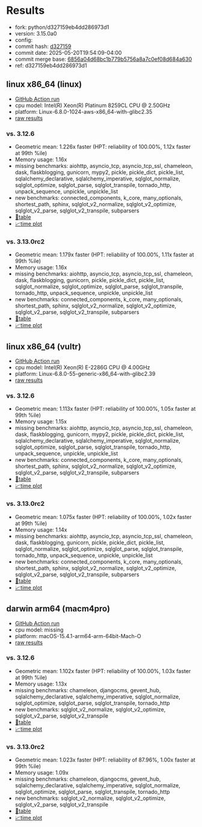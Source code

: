 # Results

- fork: python/d327159eb4dd286973d1
- version: 3.15.0a0
- config: 
- commit hash: [d327159](https://github.com/python/cpython/commit/d327159)
- commit date: 2025-05-20T19:54:09-04:00
- commit merge base: [6856a04d68bc1b779b5756a8a7c0ef08d684a630](https://github.com/python/cpython/commit/6856a04d68bc1b779b5756a8a7c0ef08d684a630)
- ref: d327159eb4dd286973d1

## linux x86_64 (linux)

- [GitHub Action run](https://github.com/facebookexperimental/free-threading-benchmarking/actions/runs/15150656690)
- cpu model: Intel(R) Xeon(R) Platinum 8259CL CPU @ 2.50GHz
- platform: Linux-6.8.0-1024-aws-x86_64-with-glibc2.35
- [raw results](bm-20250520-linux-x86_64-python-d327159eb4dd286973d1-3.15.0a0-d327159.json)

### vs. 3.12.6

- Geometric mean: 1.226x faster (HPT: reliability of 100.00%, 1.12x faster at 99th %ile)
- Memory usage: 1.16x
- missing benchmarks: aiohttp, asyncio_tcp, asyncio_tcp_ssl, chameleon, dask, flaskblogging, gunicorn, mypy2, pickle, pickle_dict, pickle_list, sqlalchemy_declarative, sqlalchemy_imperative, sqlglot_normalize, sqlglot_optimize, sqlglot_parse, sqlglot_transpile, tornado_http, unpack_sequence, unpickle, unpickle_list
- new benchmarks: connected_components, k_core, many_optionals, shortest_path, sphinx, sqlglot_v2_normalize, sqlglot_v2_optimize, sqlglot_v2_parse, sqlglot_v2_transpile, subparsers
- [📄table](bm-20250520-linux-x86_64-python-d327159eb4dd286973d1-3.15.0a0-d327159-vs-3.12.6.md)
- [📈time plot](bm-20250520-linux-x86_64-python-d327159eb4dd286973d1-3.15.0a0-d327159-vs-3.12.6.svg)

### vs. 3.13.0rc2

- Geometric mean: 1.179x faster (HPT: reliability of 100.00%, 1.11x faster at 99th %ile)
- Memory usage: 1.16x
- missing benchmarks: aiohttp, asyncio_tcp, asyncio_tcp_ssl, chameleon, dask, flaskblogging, gunicorn, pickle, pickle_dict, pickle_list, sqlglot_normalize, sqlglot_optimize, sqlglot_parse, sqlglot_transpile, tornado_http, unpack_sequence, unpickle, unpickle_list
- new benchmarks: connected_components, k_core, many_optionals, shortest_path, sphinx, sqlglot_v2_normalize, sqlglot_v2_optimize, sqlglot_v2_parse, sqlglot_v2_transpile, subparsers
- [📄table](bm-20250520-linux-x86_64-python-d327159eb4dd286973d1-3.15.0a0-d327159-vs-3.13.0rc2.md)
- [📈time plot](bm-20250520-linux-x86_64-python-d327159eb4dd286973d1-3.15.0a0-d327159-vs-3.13.0rc2.svg)

## linux x86_64 (vultr)

- [GitHub Action run](https://github.com/facebookexperimental/free-threading-benchmarking/actions/runs/15150656690)
- cpu model: Intel(R) Xeon(R) E-2286G CPU @ 4.00GHz
- platform: Linux-6.8.0-55-generic-x86_64-with-glibc2.39
- [raw results](bm-20250520-vultr-x86_64-python-d327159eb4dd286973d1-3.15.0a0-d327159.json)

### vs. 3.12.6

- Geometric mean: 1.113x faster (HPT: reliability of 100.00%, 1.05x faster at 99th %ile)
- Memory usage: 1.15x
- missing benchmarks: aiohttp, asyncio_tcp, asyncio_tcp_ssl, chameleon, dask, flaskblogging, gunicorn, mypy2, pickle, pickle_dict, pickle_list, sqlalchemy_declarative, sqlalchemy_imperative, sqlglot_normalize, sqlglot_optimize, sqlglot_parse, sqlglot_transpile, tornado_http, unpack_sequence, unpickle, unpickle_list
- new benchmarks: connected_components, k_core, many_optionals, shortest_path, sphinx, sqlglot_v2_normalize, sqlglot_v2_optimize, sqlglot_v2_parse, sqlglot_v2_transpile, subparsers
- [📄table](bm-20250520-vultr-x86_64-python-d327159eb4dd286973d1-3.15.0a0-d327159-vs-3.12.6.md)
- [📈time plot](bm-20250520-vultr-x86_64-python-d327159eb4dd286973d1-3.15.0a0-d327159-vs-3.12.6.svg)

### vs. 3.13.0rc2

- Geometric mean: 1.075x faster (HPT: reliability of 100.00%, 1.02x faster at 99th %ile)
- Memory usage: 1.14x
- missing benchmarks: aiohttp, asyncio_tcp, asyncio_tcp_ssl, chameleon, dask, flaskblogging, gunicorn, pickle, pickle_dict, pickle_list, sqlglot_normalize, sqlglot_optimize, sqlglot_parse, sqlglot_transpile, tornado_http, unpack_sequence, unpickle, unpickle_list
- new benchmarks: connected_components, k_core, many_optionals, shortest_path, sphinx, sqlglot_v2_normalize, sqlglot_v2_optimize, sqlglot_v2_parse, sqlglot_v2_transpile, subparsers
- [📄table](bm-20250520-vultr-x86_64-python-d327159eb4dd286973d1-3.15.0a0-d327159-vs-3.13.0rc2.md)
- [📈time plot](bm-20250520-vultr-x86_64-python-d327159eb4dd286973d1-3.15.0a0-d327159-vs-3.13.0rc2.svg)

## darwin arm64 (macm4pro)

- [GitHub Action run](https://github.com/facebookexperimental/free-threading-benchmarking/actions/runs/15150656690)
- cpu model: missing
- platform: macOS-15.4.1-arm64-arm-64bit-Mach-O
- [raw results](bm-20250520-macm4pro-arm64-python-d327159eb4dd286973d1-3.15.0a0-d327159.json)

### vs. 3.12.6

- Geometric mean: 1.102x faster (HPT: reliability of 100.00%, 1.03x faster at 99th %ile)
- Memory usage: 1.13x
- missing benchmarks: chameleon, djangocms, gevent_hub, sqlalchemy_declarative, sqlalchemy_imperative, sqlglot_normalize, sqlglot_optimize, sqlglot_parse, sqlglot_transpile, tornado_http
- new benchmarks: sqlglot_v2_normalize, sqlglot_v2_optimize, sqlglot_v2_parse, sqlglot_v2_transpile
- [📄table](bm-20250520-macm4pro-arm64-python-d327159eb4dd286973d1-3.15.0a0-d327159-vs-3.12.6.md)
- [📈time plot](bm-20250520-macm4pro-arm64-python-d327159eb4dd286973d1-3.15.0a0-d327159-vs-3.12.6.svg)

### vs. 3.13.0rc2

- Geometric mean: 1.023x faster (HPT: reliability of 87.96%, 1.00x faster at 99th %ile)
- Memory usage: 1.09x
- missing benchmarks: chameleon, djangocms, gevent_hub, sqlalchemy_declarative, sqlalchemy_imperative, sqlglot_normalize, sqlglot_optimize, sqlglot_parse, sqlglot_transpile, tornado_http
- new benchmarks: sqlglot_v2_normalize, sqlglot_v2_optimize, sqlglot_v2_parse, sqlglot_v2_transpile
- [📄table](bm-20250520-macm4pro-arm64-python-d327159eb4dd286973d1-3.15.0a0-d327159-vs-3.13.0rc2.md)
- [📈time plot](bm-20250520-macm4pro-arm64-python-d327159eb4dd286973d1-3.15.0a0-d327159-vs-3.13.0rc2.svg)


